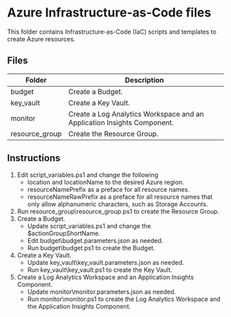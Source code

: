 # Azure Infrastructure-as-Code files

This folder contains Infrastructure-as-Code (IaC) scripts and templates to create Azure resources.

## Files

Folder | Description
------ | -----------
budget | Create a Budget.
key_vault | Create a Key Vault.
monitor | Create a Log Analytics Workspace and an Application Insights Component.
resource_group | Create the Resource Group.

## Instructions

1. Edit script_variables.ps1 and change the following
    - location and locationName to the desired Azure region.
    - resourceNamePrefix as a preface for all resource names.
    - resourceNameRawPrefix as a preface for all resource names that only allow alphanumeric characters, such as Storage Accounts.
2. Run resource_group\resource_group.ps1 to create the Resource Group.
3. Create a Budget.
    - Update script_variables.ps1 and change the $actionGroupShortName.
    - Edit budget\budget.parameters.json as needed.
    - Run budget\budget.ps1 to create the Budget.
4. Create a Key Vault.
    - Update key_vault\key_vault.parameters.json as needed.
    - Run key_vault\key_vault.ps1 to create the Key Vault.
5. Create a Log Analytics Workspace and an Application Insights Component.
    - Update monitor\monitor.parameters.json as needed.
    - Run monitor\monitor.ps1 to create the Log Analytics Workspace and the Application Insights Component.